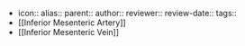 - icon::
  alias::
  parent::
  author::
  reviewer::
  review-date::
  tags::
- [[Inferior Mesenteric Artery]]
- [[Inferior Mesenteric Vein]]